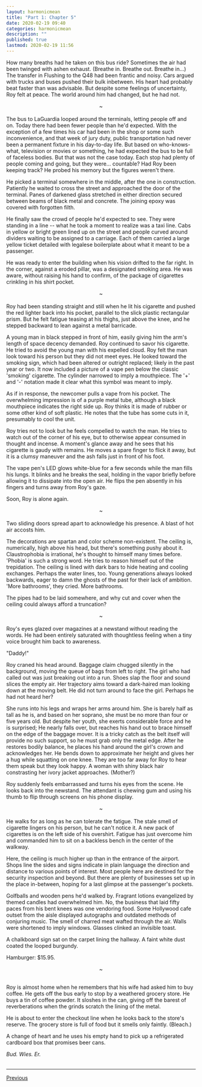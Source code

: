 ```yaml
---
layout:	harmonicmean
title: "Part 1: Chapter 5"
date: 2020-02-19 09:40
categories:	harmonicmean
description: ""
published: true
lastmod: 2020-02-19 11:56
---
```


How many breaths had he taken on this bus ride? Sometimes the air had been twinged with ashen exhaust. (Breathe in. Breathe out. Breathe in...) The transfer in Flushing to the Q48 had been frantic and noisy. Cars argued with trucks and buses pushed their bulk inbetween. His heart had probably beat faster than was advisable. But despite some feelings of uncertainty, Roy felt at peace. The world around him had changed, but he had not. 

<center>~</center><br/>
The bus to LaGuardia looped around the terminals, letting people off and on. Today there had been fewer people than he'd expected. With the exception of a few times his car had been in the shop or some such inconvenience, and that week of jury duty, public transportation had never been a permanent fixture in his day-to-day life. But based on who-knows-what, television or movies or something, he had expected the bus to be full of faceless bodies. But that was not the case today. Each stop had plenty of people coming and going, but they were... countable? Had Roy been keeping track? He probed his memory but the figures weren't there.

He picked a terminal somewhere in the middle, after the one in construction. Patiently he waited to cross the street and approached the door of the terminal. Panes of darkened glass stretched in either direction secured between beams of black metal and concrete. The joining epoxy was covered with forgotten filth.

He finally saw the crowd of people he'd expected to see. They were standing in a line -- what he took a moment to realize was a taxi line. Cabs in yellow or bright green lined up on the street and people curved around dividers waiting to be assigned to a carriage. Each of them carried a large yellow ticket detailed with legalese boilerplate about what it meant to be a passenger.

He was ready to enter the building when his vision drifted to the far right. In the corner, against a eroded pillar, was a designated smoking area. He was aware, without raising his hand to confirm, of the package of cigarettes crinkling in his shirt pocket.

<center>~</center><br/>
Roy had been standing straight and still when he lit his cigarette and pushed the red lighter back into his pocket, parallel to the slick plastic rectangular prism. But he felt fatigue teasing at his thighs, just above the knee, and he stepped backward to lean against a metal barricade.

A young man in black stepped in front of him, easily giving him the arm's length of space decency demanded. Roy continued to savor his cigarette. He tried to avoid the young man with his expelled cloud. Roy felt the man look toward his person but they did not meet eyes. He looked toward the smoking sign, which had been altered or outright replaced; likely in the past year or two. It now included a picture of a vape pen below the classic 'smoking' cigarette. The cylinder narrowed to imply a mouthpiece. The '+' and '-' notation made it clear what this symbol was meant to imply.

As if in response, the newcomer pulls a vape from his pocket. The overwhelming impression is of a purple metal tube, although a black mouthpiece indicates the right side up. Roy thinks it is made of rubber or some other kind of soft plastic. He notes that the tube has some cuts in it, presumably to cool the unit.

Roy tries not to look but he feels compelled to watch the man. He tries to watch out of the corner of his eye, but to otherwise appear consumed in thought and incense. A moment's glance away and he sees that his cigarette is gaudy with remains. He moves a spare finger to flick it away, but it is a clumsy maneuver and the ash falls just in front of his foot.

The vape pen's LED glows white-blue for a few seconds while the man fills his lungs. It blinks and he breaks the seal, holding in the vapor briefly before allowing it to dissipate into the open air. He flips the pen absently in his fingers and turns away from Roy's gaze.

Soon, Roy is alone again.

<center>~</center><br/>
Two sliding doors spread apart to acknowledge his presence. A blast of hot air accosts him.

The decorations are spartan and color scheme non-existent. The ceiling is, numerically, high above his head, but there's something pushy about it. Claustrophobia is irrational, he's thought to himself many times before. 'Phobia' is such a strong word. He tries to reason himself out of the trepidation. The ceiling is lined with dark bars to hide heating and cooling exchanges. Perhaps the water lines, too. Young generations always looked backwards, eager to damn the ghosts of the past for their lack of ambition. 'More bathrooms', they cried. More bathrooms.

The pipes had to be laid somewhere, and why cut and cover when the ceiling could always afford a truncation?

<center>~</center><br/>
Roy's eyes glazed over magazines at a newstand without reading the words. He had been entirely saturated with thoughtless feeling when a tiny voice brought him back to awareness.

"Daddy!"

Roy craned his head around. Baggage claim chugged silently in the background, moving the queue of bags from left to right. The girl who had called out was just breaking out into a run. Shoes slap the floor and sound slices the empty air. Her trajectory aims toward a dark-haired man looking down at the moving belt. He did not turn around to face the girl. Perhaps he had not heard her?

She runs into his legs and wraps her arms around him. She is barely half as tall as he is, and based on her soprano, she must be no more than four or five years old. But despite her youth, she exerts considerable force and he is surprised; He nearly falls over, but reaches his hand out to brace himself on the edge of the baggage mover. It is a tricky catch as the belt itself will provide no such support, so he must grab only the metal edge. After he restores bodily balance, he places his hand around the girl's crown and acknowledges her. He bends down to approximate her height and gives her a hug while squatting on one knee. They are too far away for Roy to hear them speak but they look happy. A woman with shiny black hair constrasting her ivory jacket approaches. (Mother?)

Roy suddenly feels embarrassed and turns his eyes from the scene. He looks back into the newstand. The attendant is chewing gum and using his thumb to flip through screens on his phone display.

<center>~</center><br/>
He walks for as long as he can tolerate the fatigue. The stale smell of cigarette lingers on his person, but he can't notice it. A new pack of cigarettes is on the left side of his overshirt. Fatigue has just overcome him and commanded him to sit on a backless bench in the center of the walkway. 

Here, the ceiling is much higher up than in the entrance of the airport. Shops line the sides and signs indicate in plain language the direction and distance to various points of interest. Most people here are destined for the security inspection and beyond. But there are plenty of businesses set up in the place in-between, hoping for a last glimpse at the passenger's pockets.

Golfballs and wooden pens he'd walked by. Fragrant lotions evangelized by themed candles had overwhelmed him. No, the business that laid fifty paces from his bent knees was one vendoring food. Some Hollywood cafe outset from the aisle displayed autographs and outdated methods of conjuring music. The smell of charred meat wafted through the air. Walls were shortened to imply windows. Glasses clinked an invisible toast.

A chalkboard sign sat on the carpet lining the hallway. A faint white dust coated the looped burgundy. 

Hamburger: $15.95.

<center>~</center><br/>

Roy is almost home when he remembers that his wife had asked him to buy coffee. He gets off the bus early to stop by a weathered grocery store. He buys a tin of coffee powder. It sloshes in the can, giving off the barest of reverberations when the grinds scratch the lining of the metal.

He is about to enter the checkout line when he looks back to the store's reserve. The grocery store is full of food but it smells only faintly. (Bleach.)

A change of heart and he uses his empty hand to pick up a refrigerated cardboard box that promises beer cans.

_Bud. Wies. Er._
<br/><br/>

***

<span class="hm-nav-prev"><a href="{{ 'p1-ch4' | prepend: site.baseurl }}">Previous</a></span><!--<span class="hm-nav-next"><a href="{{ 'p1-ch6' | prepend: site.baseurl }}">Next</a></span> -->
